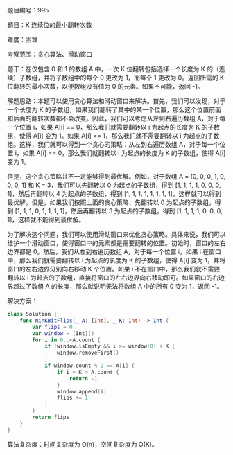 题目编号：995

题目：K 连续位的最小翻转次数

难度：困难

考察范围：贪心算法、滑动窗口

题干：在仅包含 0 和 1 的数组 A 中，一次 K 位翻转包括选择一个长度为 K 的（连续）子数组，并将子数组中的每个 0 更改为 1，而每个 1 更改为 0。返回所需的 K 位翻转的最小次数，以便数组没有值为 0 的元素。如果不可能，返回 -1。

解题思路：本题可以使用贪心算法和滑动窗口来解决。首先，我们可以发现，对于一个长度为 K 的子数组，如果我们翻转了其中的某一个位置，那么这个位置前面和后面的翻转次数都不会改变。因此，我们可以考虑从左到右遍历数组 A，对于每一个位置 i，如果 A[i] == 0，那么我们就需要翻转以 i 为起点的长度为 K 的子数组，使得 A[i] 变为 1。如果 A[i] == 1，那么我们就不需要翻转以 i 为起点的子数组。这样，我们就可以得到一个贪心的策略：从左到右遍历数组 A，对于每一个位置 i，如果 A[i] == 0，那么我们就翻转以 i 为起点的长度为 K 的子数组，使得 A[i] 变为 1。

但是，这个贪心策略并不一定能够得到最优解。例如，对于数组 A = [0, 0, 0, 1, 0, 0, 0, 1] 和 K = 3，我们可以先翻转以 0 为起点的子数组，得到 [1, 1, 1, 1, 0, 0, 0, 1]，然后再翻转以 4 为起点的子数组，得到 [1, 1, 1, 1, 1, 1, 1, 1]，这样就可以得到最优解。但是，如果我们按照上面的贪心策略，先翻转以 0 为起点的子数组，得到 [1, 1, 1, 0, 1, 1, 1, 1]，然后再翻转以 3 为起点的子数组，得到 [1, 1, 1, 1, 0, 0, 0, 1]，这样就不能得到最优解。

为了解决这个问题，我们可以使用滑动窗口来优化贪心策略。具体来说，我们可以维护一个滑动窗口，使得窗口中的元素都是需要翻转的位置。初始时，窗口的左右边界都是 0。然后，我们从左到右遍历数组 A，对于每一个位置 i，如果 i 在窗口中，那么我们就需要翻转以 i 为起点的长度为 K 的子数组，使得 A[i] 变为 1，并将窗口的左右边界分别向右移动 K 个位置。如果 i 不在窗口中，那么我们就不需要翻转以 i 为起点的子数组，直接将窗口的左右边界向右移动即可。如果窗口的右边界超过了数组 A 的长度，那么就说明无法将数组 A 中的所有 0 变为 1，返回 -1。

解决方案：

```swift
class Solution {
    func minKBitFlips(_ A: [Int], _ K: Int) -> Int {
        var flips = 0
        var window = [Int]()
        for i in 0..<A.count {
            if !window.isEmpty && i >= window[0] + K {
                window.removeFirst()
            }
            if window.count % 2 == A[i] {
                if i + K > A.count {
                    return -1
                }
                window.append(i)
                flips += 1
            }
        }
        return flips
    }
}
```

算法复杂度：时间复杂度为 O(n)，空间复杂度为 O(K)。